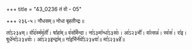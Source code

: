 +++
title = "43_0236 तं वो - 05"

+++
२३६-५। नौधसम्॥ नोधा बृहतीन्द्रः॥

ता꣡ऽ२३४म्। वो꣯द꣥स्म꣤मृ꣥ती꣯। षा꣤हा꣥म्॥ व꣢सो꣡꣯र्मन्दा। ना꣢ऽ३मा꣡न्धा꣢ऽ३साः꣢। आ꣡ऽ२३भी꣢। वा꣡त्सन्न꣢। स्व꣡स꣢। रा꣡इ। षूधे꣢ना꣣ऽ२३४वाः꣥। आ꣡ऽ२३इन्द्रा꣢म्॥ गा꣡इर्भिर्न꣢वो꣡ऽ२३४वा꣥॥ मा꣣ऽ२३४हे꣥॥